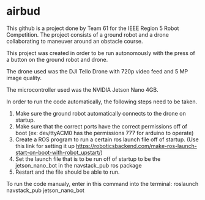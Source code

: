 # airbud
This github is a project done by Team 61 for the IEEE Region 5 Robot Competition. The project consists of a ground robot and a drone collaborating to maneuver around an obstacle course.

This project was created in order to be run autonomously with the press of a button on the ground robot and drone.

The drone used was the DJI Tello Drone with 720p video feed and 5 MP image quality.

The microcontroller used was the NVIDIA Jetson Nano 4GB.

In order to run the code automatically, the following steps need to be taken.

1. Make sure the ground robot automatically connects to the drone on startup.
2. Make sure that the correct ports have the correct permissions off of boot (ex: dev/ttyACM0 has the permissions 777 for arduino to operate)
3. Create a ROS program to run a certain ros launch file off of startup. (Use this link for setting it up https://roboticsbackend.com/make-ros-launch-start-on-boot-with-robot_upstart/)
4. Set the launch file that is to be run off of startup to be the jetson_nano_bot in the navstack_pub ros package
5. Restart and the file should be able to run.

To run the code manualy, enter in this command into the terminal:
roslaunch navstack_pub jetson_nano_bot
